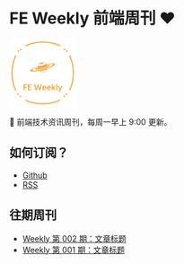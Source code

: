 # FE Weekly 前端周刊 ❤️

<img src="https://raw.githubusercontent.com/campcc/weekly/main/logo/logo.png" width="120" height="120" />

🚀 前端技术资讯周刊，每周一早上 9:00 更新。

## 如何订阅？

- [Github](https://github.com/campcc/weekly)
- [RSS](https://campcc.github.io/weekly/public/rss.xml)

## 往期周刊
- [Weekly 第 002 期：文章标题](https://campcc.github.io/weekly/docs/issue-002)
- [Weekly 第 001 期：文章标题](https://campcc.github.io/weekly/docs/issue-001)